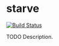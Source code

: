 # starve

[![Build Status](https://travis-ci.org/pepegar/starve.png)](https://travis-ci.org/pepegar/starve)

TODO Description.
